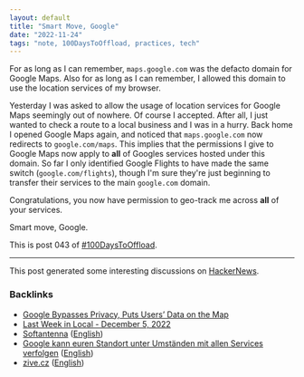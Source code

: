```yaml
---
layout: default
title: "Smart Move, Google"
date: "2022-11-24"
tags: "note, 100DaysToOffload, practices, tech"
---
```


For as long as I can remember, `maps.google.com` was the defacto domain for
Google Maps. Also for as long as I can remember, I allowed this domain to use
the location services of my browser.

Yesterday I was asked to allow the usage of location services for Google Maps
seemingly out of nowhere. Of course I accepted. After all, I just wanted to
check a route to a local business and I was in a hurry. Back home I opened
Google Maps again, and noticed that `maps.google.com` now redirects to
`google.com/maps`. This implies that the permissions I give to Google Maps now
apply to **all** of Googles services hosted under this domain. So far I only
identified Google Flights to have made the same switch (`google.com/flights`),
though I'm sure they're just beginning to transfer their services to the main
`google.com` domain.

Congratulations, you now have permission to geo-track me across **all** of your
services.

Smart move, Google.

This is post 043 of [#100DaysToOffload](https://100daystooffload.com/).

---

This post generated some interesting discussions on
[HackerNews](https://news.ycombinator.com/item?id=33729345).

### Backlinks

- [Google Bypasses Privacy, Puts Users’ Data on the Map](https://analyticsindiamag.com/google-bypasses-privacy-puts-users-data-on-the-map/)
- [Last Week in Local - December 5, 2022](https://open.spotify.com/episode/2EfB2yqlh7B62701mzc82v)
- [Softantenna](https://softantenna.com/blog/google-smart-move/) ([English](https://softantenna-com.translate.goog/blog/google-smart-move/?_x_tr_sl=auto&_x_tr_tl=en&_x_tr_hl=de&_x_tr_pto=wapp))
- [Google kann euren Standort unter Umständen mit allen Services verfolgen](https://stadt-bremerhaven.de/google-kann-euren-standort-unter-umstaenden-mit-allen-services-verfolgen/) ([English](https://stadt--bremerhaven-de.translate.goog/google-kann-euren-standort-unter-umstaenden-mit-allen-services-verfolgen/?_x_tr_sl=auto&_x_tr_tl=en&_x_tr_hl=de&_x_tr_pto=wapp))
- [zive.cz](https://www.zive.cz/clanky/google-vymyslel-figl-jak-nas-plosne-sledovat-stacilo-mapam-zmenit-adresu/sc-3-a-219564/default.aspx) ([English](https://www-zive-cz.translate.goog/clanky/google-vymyslel-figl-jak-nas-plosne-sledovat-stacilo-mapam-zmenit-adresu/sc-3-a-219564/default.aspx?_x_tr_sl=auto&_x_tr_tl=en&_x_tr_hl=de&_x_tr_pto=wapp))
